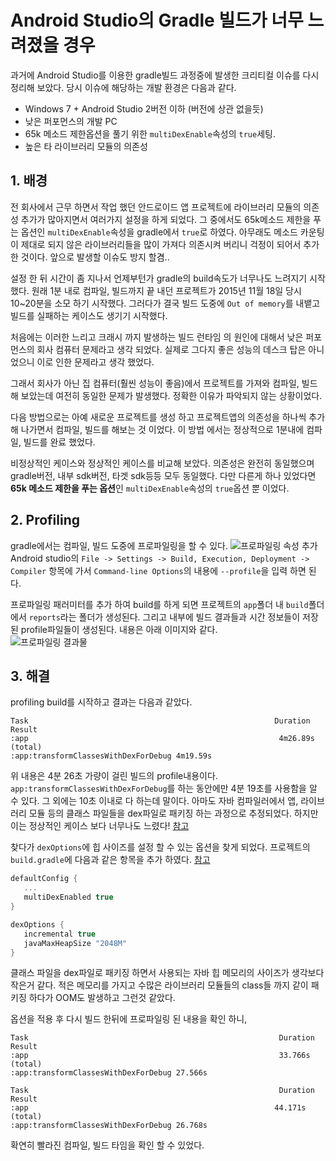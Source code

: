 # Android Studio의 Gradle 빌드가 너무 느려졌을 경우

과거에 Android Studio를 이용한 gradle빌드 과정중에 발생한 크리티컬 이슈를 다시 정리해 보았다. 당시 이슈에 해당하는 개발 환경은 다음과 같다.
- Windows 7 + Android Studio 2버전 이하 (버전에 상관 없을듯)
- 낮은 퍼포먼스의 개발 PC
- 65k 메소드 제한옵션을 풀기 위한 `multiDexEnable`속성의 `true`세팅. 
- 높은 타 라이브러리 모듈의 의존성 

## 1. 배경 
 전 회사에서 근무 하면서 작업 했던 안드로이드 앱 프로젝트에 라이브러리 모듈의 의존성 추가가 많아지면서 여러가지 설정을 하게 되었다. 
 그 중에서도 65k메소드 제한을 푸는 옵션인 `multiDexEnable`속성을 gradle에서 `true`로 하였다. 아무래도 메소드 카운팅이 제대로 되지 않은 라이브러리들을 많이 가져다 의존시켜 버리니 걱정이 되어서 추가 한 것이다. 앞으로 발생할 이슈도 방지 할겸.. 

 설정 한 뒤 시간이 좀 지나서 언제부턴가 gradle의 build속도가 너무나도 느려지기 시작 했다. 원래 1분 내로 컴파일, 빌드까지 끝 내던 프로젝트가 2015년 11월 18일 당시 10~20분을 소모 하기 시작했다. 그러다가 결국 빌드 도중에 `Out of memory`를 내뱉고 빌드를 실패하는 케이스도 생기기 시작했다. 

 처음에는 이러한 느리고 크래시 까지 발생하는 빌드 런타임 의 원인에 대해서 낮은 퍼포먼스의 회사 컴퓨터 문제라고 생각 되었다. 실제로 그다지 좋은 성능의 데스크 탑은 아니었으니 이로 인한 문제라고 생각 했었다. 

 그래서 회사가 아닌 집 컴퓨터(훨씬 성능이 좋음)에서 프로젝트를 가져와 컴파일, 빌드 해 보았는데 여전히 동일한 문제가 발생했다. 정확한 이유가 파악되지 않는 상황이었다.  
 
 다음 방법으로는 아예 새로운 프로젝트를 생성 하고 프로젝트앱의 의존성을 하나씩 추가해 나가면서 컴파일, 빌드를 해보는 것 이었다. 이 방법 에서는 정상적으로 1분내에 컴파일, 빌드를 완료 했었다.

 비정상적인 케이스와 정상적인 케이스를 비교해 보았다. 의존성은 완전히 동일했으며 gradle버전, 내부 sdk버전, 타겟 sdk등등 모두 동일했다. 다만 다른게 하나 있었다면 **65k 메소드 제한을 푸는 옵션**인 `multiDexEnable`속성의 `true`옵션 뿐 이었다.     

## 2. Profiling  
 gradle에서는 컴파일, 빌드 도중에 프로파일링을 할 수 있다. 
 ![프로파일링 속성 추가](http://burkdog.cafe24.com/wp/wp-content/uploads/2015/11/asprofile.png)  
 Android studio의 `File -> Settings -> Build, Execution, Deployment -> Compiler` 항목에 가서 `Command-line Options`의 내용에 `--profile`을 입력 하면 된다. 

 프로파일링 패러미터를 추가 하여 build를 하게 되면 프로젝트의 `app`폴더 내 `build`폴더에서 `reports`라는 폴더가 생성된다. 그리고 내부에 빌드 결과들과 시간 정보들이 저장된 profile파일들이 생성된다. 내용은 아래 이미지와 같다.    
 ![프로파일링 결과물](http://burkdog.cafe24.com/wp/wp-content/uploads/2015/11/gradle_profiling.png)   

## 3. 해결
 profiling build를 시작하고 결과는 다음과 같았다.  
 ```
 Task                                                       Duration Result
:app                                                        4m26.89s (total)
:app:transformClassesWithDexForDebug 4m19.59s
 ```
 위 내용은 4분 26초 가량이 걸린 빌드의 profile내용이다. `app:transformClassesWithDexForDebug`를 하는 동안에만 4분 19초를 사용함을 알 수 있다. 그 외에는 10초 이내로 다 하는데 말이다. 
 아마도 자바 컴파일러에서 앱, 라이브러리 모듈 등의 클래스 파일들을 dex파일로 패키징 하는 과정으로 추정되었다. 하지만 이는 정상적인 케이스 보다 너무나도 느렸다! [참고](https://developer.android.com/studio/build/index.html?hl=ko)

 찾다가 `dexOptions`에 힙 사이즈를 설정 할 수 있는 옵션을 찾게 되었다. 프로젝트의 `build.gradle`에 다음과 같은 항목을 추가 하였다. [참고](http://kevinpelgrims.com/blog/2015/06/11/speeding-up-your-gradle-builds/) 
 ```gradle
 defaultConfig {
    ...
    multiDexEnabled true
}

dexOptions {
    incremental true
    javaMaxHeapSize "2048M"
}
 ```
클래스 파일을 dex파일로 패키징 하면서 사용되는 자바 힙 메모리의 사이즈가 생각보다 작은거 같다. 적은 메모리를 가지고 수많은 라이브러리 모듈들의 class들 까지 같이 패키징 하다가 OOM도 발생하고 그런것 같았다. 

옵션을 적용 후 다시 빌드 한뒤에 프로파일링 된 내용을 확인 하니,
```
Task                                                        Duration Result
:app                                                        33.766s (total)
:app:transformClassesWithDexForDebug 27.566s

Task                                                        Duration Result
:app                                                       44.171s (total)
:app:transformClassesWithDexForDebug 26.768s
```
확연히 빨라진 컴파일, 빌드 타임을 확인 할 수 있었다. 


